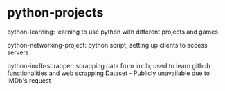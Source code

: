 # python-projects
python-learning: learning to use python with different projects and games

python-networking-project: python script, setting up clients to access servers

python-imdb-scrapper: scrapping data from imdb, used to learn github functionalities and web scrapping
Dataset - Publicly unavailable due to IMDb's request
